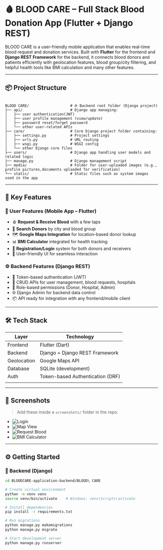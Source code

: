 # 🩸 BLOOD CARE – Full Stack Blood Donation App (Flutter + Django REST)

BLOOD CARE is a user-friendly mobile application that enables real-time blood request and donation services. Built with **Flutter** for the frontend and **Django REST Framework** for the backend, it connects blood donors and patients efficiently with geolocation features, blood group/city filtering, and helpful health tools like BMI calculation and many other features.

---

## 📦 Project Structure

```

BLOOD CARE/                   # 🌐 Backend root folder (Django project)
├── api/                      # Django app managing:
│   ├── user authentication(JWT)
│   ├── user profile management (view/update)
│   ├── password reset/forget password
│   └── other user-related APIs
├── care/                     # Core Django project folder containing:
│   ├── settings.py           # Project settings
│   ├── urls.py               # URL routing
│   ├── wsgi.py               # WSGI config
│   └── other Django core files
├── users/                    # Django app handling user models and related logic
├── manage.py                 # Django management script
├── media/                    # Folder for user-uploaded images (e.g., profile pictures,documents uplaoded for verification)
└── static/                   # Static files such as system images used in the app
```


---

## 🚀 Key Features

### 🔴 User Features (Mobile App – Flutter)
- 🩸 **Request & Receive Blood** with a few taps
- 📍 **Search Donors** by city and blood group
- 🗺️ **Google Maps Integration** for location-based donor lookup
- 📊 **BMI Calculator** integrated for health tracking
- 🧾 **Registration/Login** system for both donors and receivers
- 🔔 User-friendly UI for seamless interaction

### ⚙️ Backend Features (Django REST)
- 🔐 Token-based authentication (JWT)
- 📑 CRUD APIs for user management, blood requests, hospitals
- 🏥 Role-based permissions (Donor, Hospital, Admin)
- 🌐 Django Admin for backend data control
- 📦 API ready for integration with any frontend/mobile client

---

## 🛠️ Tech Stack

| Layer        | Technology                        |
|--------------|-----------------------------------|
| Frontend     | Flutter (Dart)                    |
| Backend      | Django + Django REST Framework    |
| Geolocation  | Google Maps API                   |
| Database     | SQLite (development)              |
| Auth         | Token-based Authentication (DRF)  |
|              |                                   |

---

## 📱 Screenshots

> Add these inside a `screenshots/` folder in the repo.

- ![Login](screenshots/screenshots/1.png)
- ![Map View](screenshots/map_view.png)
- ![Request Blood](screenshots/request_blood.png)
- ![BMI Calculator](screenshots/bmi.png)

---

## ⚙️ Getting Started

### 🔧 Backend (Django)

```bash
cd BLOODCARE-application-backend/BLOOD\ CARE

# Create virtual environment
python -m venv venv
source venv/bin/activate    # Windows: venv\Scripts\activate

# Install dependencies
pip install -r requirements.txt

# Run migrations
python manage.py makemigrations
python manage.py migrate

# Start development server
python manage.py runserver


